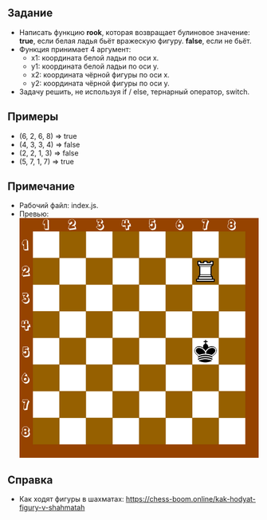 ## Задание
- Написать функцию <b>rook</b>, которая возвращает булиновое значение: <b>true</b>, если белая ладья бьёт вражескую фигуру. <b>false</b>, если не бьёт.
- Функция принимает 4 аргумент:
    - x1: координата белой ладьи по оси x.
    - y1: координата белой ладьи по оси y.
    - x2: координата чёрной фигуры по оси x.
    - y2: координата чёрной фигуры по оси y.
- Задачу решить, не используя if / else, тернарный оператор, switch.

## Примеры
- (6, 2, 6, 8) => true
- (4, 3, 3, 4) => false
- (2, 2, 1, 3) => false
- (5, 7, 1, 7) => true

## Примечание
- Рабочий файл: index.js.
- Превью: ![превью](./preview.jpg)

## Справка
- Как ходят фигуры в шахматах: https://chess-boom.online/kak-hodyat-figury-v-shahmatah
